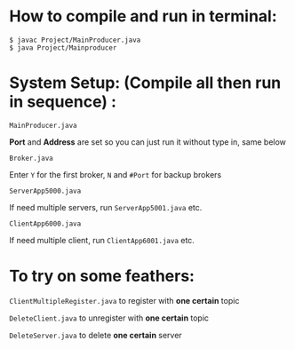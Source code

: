 # How to compile and run in terminal:

    $ javac Project/MainProducer.java
    $ java Project/Mainproducer


# System Setup: (Compile all then run in sequence) :
`MainProducer.java`

**Port** and **Address** are set so you can just run it without type in, same below

`Broker.java`

Enter `Y`  for the first broker, `N` and `#Port` for backup brokers

`ServerApp5000.java`

If need multiple servers, run `ServerApp5001.java` etc.

`ClientApp6000.java`

If need multiple client, run `ClientApp6001.java` etc.

# To try on some feathers:
`ClientMultipleRegister.java` to register with **one certain** topic

`DeleteClient.java` to unregister with **one certain** topic

`DeleteServer.java` to delete **one certain** server
